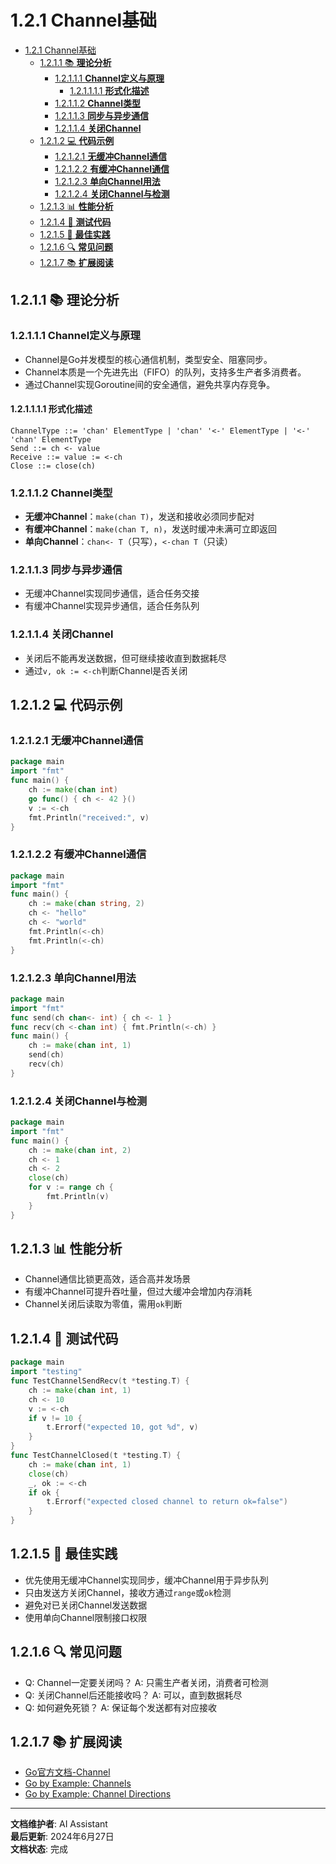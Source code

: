 # 1.2.1 Channel基础

<!-- TOC START -->
- [1.2.1 Channel基础](#channel基础)
  - [1.2.1.1 📚 **理论分析**](#📚-**理论分析**)
    - [1.2.1.1.1 **Channel定义与原理**](#**channel定义与原理**)
      - [1.2.1.1.1.1 **形式化描述**](#**形式化描述**)
    - [1.2.1.1.2 **Channel类型**](#**channel类型**)
    - [1.2.1.1.3 **同步与异步通信**](#**同步与异步通信**)
    - [1.2.1.1.4 **关闭Channel**](#**关闭channel**)
  - [1.2.1.2 💻 **代码示例**](#💻-**代码示例**)
    - [1.2.1.2.1 **无缓冲Channel通信**](#**无缓冲channel通信**)
    - [1.2.1.2.2 **有缓冲Channel通信**](#**有缓冲channel通信**)
    - [1.2.1.2.3 **单向Channel用法**](#**单向channel用法**)
    - [1.2.1.2.4 **关闭Channel与检测**](#**关闭channel与检测**)
  - [1.2.1.3 📊 **性能分析**](#📊-**性能分析**)
  - [1.2.1.4 🧪 **测试代码**](#🧪-**测试代码**)
  - [1.2.1.5 🎯 **最佳实践**](#🎯-**最佳实践**)
  - [1.2.1.6 🔍 **常见问题**](#🔍-**常见问题**)
  - [1.2.1.7 📚 **扩展阅读**](#📚-**扩展阅读**)
<!-- TOC END -->














## 1.2.1.1 📚 **理论分析**

### 1.2.1.1.1 **Channel定义与原理**

- Channel是Go并发模型的核心通信机制，类型安全、阻塞同步。
- Channel本质是一个先进先出（FIFO）的队列，支持多生产者多消费者。
- 通过Channel实现Goroutine间的安全通信，避免共享内存竞争。

#### 1.2.1.1.1.1 **形式化描述**

```text
ChannelType ::= 'chan' ElementType | 'chan' '<-' ElementType | '<-' 'chan' ElementType
Send ::= ch <- value
Receive ::= value := <-ch
Close ::= close(ch)
```

### 1.2.1.1.2 **Channel类型**

- **无缓冲Channel**：`make(chan T)`，发送和接收必须同步配对
- **有缓冲Channel**：`make(chan T, n)`，发送时缓冲未满可立即返回
- **单向Channel**：`chan<- T`（只写），`<-chan T`（只读）

### 1.2.1.1.3 **同步与异步通信**

- 无缓冲Channel实现同步通信，适合任务交接
- 有缓冲Channel实现异步通信，适合任务队列

### 1.2.1.1.4 **关闭Channel**

- 关闭后不能再发送数据，但可继续接收直到数据耗尽
- 通过`v, ok := <-ch`判断Channel是否关闭

## 1.2.1.2 💻 **代码示例**

### 1.2.1.2.1 **无缓冲Channel通信**

```go
package main
import "fmt"
func main() {
    ch := make(chan int)
    go func() { ch <- 42 }()
    v := <-ch
    fmt.Println("received:", v)
}
```

### 1.2.1.2.2 **有缓冲Channel通信**

```go
package main
import "fmt"
func main() {
    ch := make(chan string, 2)
    ch <- "hello"
    ch <- "world"
    fmt.Println(<-ch)
    fmt.Println(<-ch)
}
```

### 1.2.1.2.3 **单向Channel用法**

```go
package main
import "fmt"
func send(ch chan<- int) { ch <- 1 }
func recv(ch <-chan int) { fmt.Println(<-ch) }
func main() {
    ch := make(chan int, 1)
    send(ch)
    recv(ch)
}
```

### 1.2.1.2.4 **关闭Channel与检测**

```go
package main
import "fmt"
func main() {
    ch := make(chan int, 2)
    ch <- 1
    ch <- 2
    close(ch)
    for v := range ch {
        fmt.Println(v)
    }
}
```

## 1.2.1.3 📊 **性能分析**

- Channel通信比锁更高效，适合高并发场景
- 有缓冲Channel可提升吞吐量，但过大缓冲会增加内存消耗
- Channel关闭后读取为零值，需用`ok`判断

## 1.2.1.4 🧪 **测试代码**

```go
package main
import "testing"
func TestChannelSendRecv(t *testing.T) {
    ch := make(chan int, 1)
    ch <- 10
    v := <-ch
    if v != 10 {
        t.Errorf("expected 10, got %d", v)
    }
}
func TestChannelClosed(t *testing.T) {
    ch := make(chan int, 1)
    close(ch)
    _, ok := <-ch
    if ok {
        t.Errorf("expected closed channel to return ok=false")
    }
}
```

## 1.2.1.5 🎯 **最佳实践**

- 优先使用无缓冲Channel实现同步，缓冲Channel用于异步队列
- 只由发送方关闭Channel，接收方通过`range`或`ok`检测
- 避免对已关闭Channel发送数据
- 使用单向Channel限制接口权限

## 1.2.1.6 🔍 **常见问题**

- Q: Channel一定要关闭吗？
  A: 只需生产者关闭，消费者可检测
- Q: 关闭Channel后还能接收吗？
  A: 可以，直到数据耗尽
- Q: 如何避免死锁？
  A: 保证每个发送都有对应接收

## 1.2.1.7 📚 **扩展阅读**

- [Go官方文档-Channel](https://golang.org/ref/spec#Channel_types)
- [Go by Example: Channels](https://gobyexample.com/channels)
- [Go by Example: Channel Directions](https://gobyexample.com/channel-directions)

---

**文档维护者**: AI Assistant  
**最后更新**: 2024年6月27日  
**文档状态**: 完成
